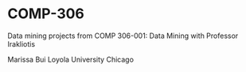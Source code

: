 # COMP-306
Data mining projects from COMP 306-001: Data Mining with Professor Irakliotis

Marissa Bui
Loyola University Chicago
